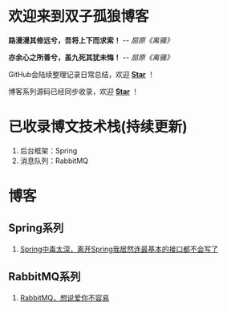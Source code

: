 # 欢迎来到双子孤狼博客

__路漫漫其修远兮，吾将上下而求索！__  -- _屈原《离骚》_

__亦余心之所善兮，虽九死其犹未悔！__  -- _屈原《离骚》_

GitHub会陆续整理记录日常总结，欢迎 [**Star**](https://github.com/zhouwenxing/zhouwenxing.github.io) ！

博客系列源码已经同步收录，欢迎 [**Star**](https://github.com/zhouwenxing/lonely-wolf-note.git) ！

# 已收录博文技术栈(持续更新)
1. 后台框架：Spring
2. 消息队列：RabbitMQ

# 博客
## Spring系列
1. [Spring中毒太深，离开Spring我居然连最基本的接口都不会写了](https://zhouwenxing.github.io/spring/Spring%E4%B8%AD%E6%AF%92%E5%A4%AA%E6%B7%B1%EF%BC%8C%E7%A6%BB%E5%BC%80Spring%E6%88%91%E5%B1%85%E7%84%B6%E8%BF%9E%E6%9C%80%E5%9F%BA%E6%9C%AC%E7%9A%84%E6%8E%A5%E5%8F%A3%E9%83%BD%E4%B8%8D%E4%BC%9A%E5%86%99%E4%BA%86)

## RabbitMQ系列
1. [RabbitMQ，想说爱你不容易](https://zhouwenxing.github.io//mq/rabbitmq/RabbitMQ%EF%BC%8C%E6%83%B3%E8%AF%B4%E7%88%B1%E4%BD%A0%E4%B8%8D%E5%AE%B9%E6%98%93(%E9%99%84%E8%AF%A6%E7%BB%86%E5%AE%89%E8%A3%85%E6%95%99%E7%A8%8B))
